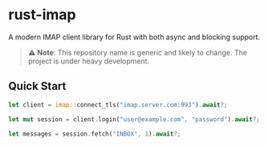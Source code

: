 # rust-imap

A modern IMAP client library for Rust with both async and blocking support.

> **⚠️ Note**: This repository name is generic and likely to change. The project is under heavy development.

## Quick Start

```rust
let client = imap::connect_tls("imap.server.com:993").await?;

let mut session = client.login("user@example.com", "password").await?;

let messages = session.fetch("INBOX", 1).await?;
```
